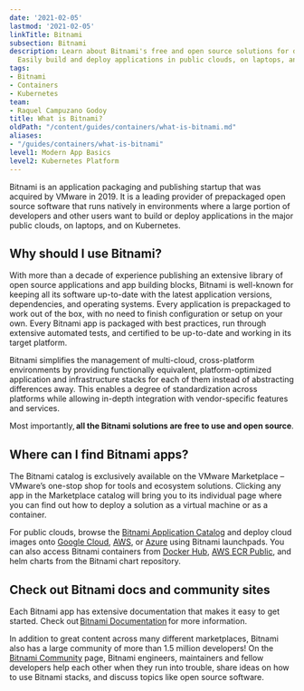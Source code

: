```yaml
---
date: '2021-02-05'
lastmod: '2021-02-05'
linkTitle: Bitnami
subsection: Bitnami
description: Learn about Bitnami's free and open source solutions for developers.
  Easily build and deploy applications in public clouds, on laptops, and on Kubernetes.
tags:
- Bitnami
- Containers
- Kubernetes
team:
- Raquel Campuzano Godoy
title: What is Bitnami?
oldPath: "/content/guides/containers/what-is-bitnami.md"
aliases:
- "/guides/containers/what-is-bitnami"
level1: Modern App Basics
level2: Kubernetes Platform
---
```


Bitnami is an application packaging and publishing startup that was acquired by VMware in 2019. It is a leading provider of prepackaged open source software that runs natively in environments where a large portion of developers and other users want to build or deploy applications in the major public clouds, on laptops, and on Kubernetes. 


## Why should I use Bitnami? 

With more than a decade of experience publishing an extensive library of open source applications and app building blocks, Bitnami is well-known for keeping all its software up-to-date with the latest application versions, dependencies, and operating systems. Every application is prepackaged to work out of the box, with no need to finish configuration or setup on your own. Every Bitnami app is packaged with best practices, run through extensive automated tests, and certified to be up-to-date and working in its target platform. 

Bitnami simplifies the management of multi-cloud, cross-platform environments by providing functionally equivalent, platform-optimized application and infrastructure stacks for each of them instead of abstracting differences away. This enables a degree of standardization across platforms while allowing in-depth integration with vendor-specific features and services. 

Most importantly, **all the Bitnami solutions are free to use and open source**.


## Where can I find Bitnami apps? 

The Bitnami catalog is exclusively available on the VMware Marketplace – VMware’s one-stop shop for tools and ecosystem solutions. Clicking any app in the Marketplace catalog will bring you to its individual page where you can find out how to deploy a solution as a virtual machine or as a container.  

For public clouds, browse the [Bitnami Application Catalog](https://bitnami.com/stacks) and deploy cloud images onto [Google Cloud](https://google.bitnami.com/), [AWS](https://aws.bitnami.com/), or [Azure](https://azure.bitnami.com/) using Bitnami launchpads. You can also access Bitnami containers from [Docker Hub](https://hub.docker.com/u/bitnami), [AWS ECR Public](https://gallery.ecr.aws/?searchTerm=bitnami), and helm charts from the Bitnami chart repository. 


## Check out Bitnami docs and community sites 

Each Bitnami app has extensive documentation that makes it easy to get started. Check out [Bitnami Documentation](https://docs.bitnami.com/) for more information. 

In addition to great content across many different marketplaces, Bitnami also has a large community of more than 1.5 million developers! On the [Bitnami Community](https://community.bitnami.com/) page, Bitnami engineers, maintainers and fellow developers help each other when they run into trouble, share ideas on how to use Bitnami stacks, and discuss topics like open source software. 